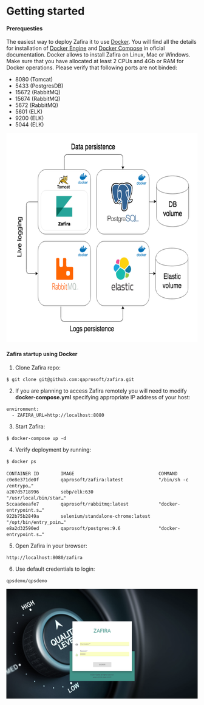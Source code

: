 # Getting started

#### Prerequesties
The easiest way to deploy Zafira it to use [Docker](https://docs.docker.com/). You will find all the details for installation of [Docker Engine](https://docs.docker.com/install/) and [Docker Compose](https://docs.docker.com/compose/install/) in oficial documentation. Docker allows to install Zafira on Linux, Mac or Windows. Make sure that you have allocated at least 2 CPUs and 4Gb or RAM for Docker operations. Please verify that following ports are not binded:

* 8080  (Tomcat)
* 5433  (PostgresDB)
* 15672 (RabbitMQ)
* 15674 (RabbitMQ)
* 5672  (RabbitMQ)
* 5601  (ELK)
* 9200  (ELK)
* 5044  (ELK)

<p align="center">
  <img width="650px" height="550px" src="../img/docker.png">
</p>
 
#### Zafira startup using Docker
1. Clone Zafira repo:
```
$ git clone git@github.com:qaprosoft/zafira.git
```
2. If you are planning to access Zafira remotely you will need to modify **docker-compose.yml** specifying appropriate IP address of your host:
```
environment:
  - ZAFIRA_URL=http://localhost:8080
```
3. Start Zafira:
```
$ docker-compose up -d
```
4. Verify deployment by running:
```
$ docker ps

CONTAINER ID        IMAGE                               COMMAND    
c0e8e371de0f        qaprosoft/zafira:latest             "/bin/sh -c /entrypo…"
a207d5718996        sebp/elk:630                        "/usr/local/bin/star…" 
5ccaadeeafe7        qaprosoft/rabbitmq:latest           "docker-entrypoint.s…"
922b75b2849a        selenium/standalone-chrome:latest   "/opt/bin/entry_poin…"
e8a2d32590ed        qaprosoft/postgres:9.6              "docker-entrypoint.s…"
```
5. Open Zafira in your browser:
```
http://localhost:8080/zafira
```
6. Use default credentials to login:
```
qpsdemo/qpsdemo
```

<p align="center">
  <img src="../img/login.png">
</p>
